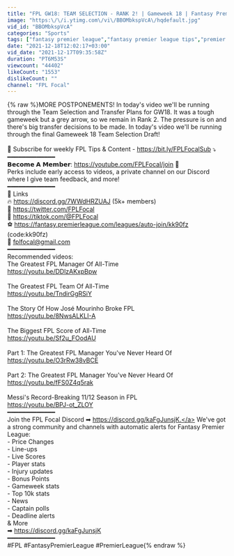 ```yaml
---
title: "FPL GW18: TEAM SELECTION - RANK 2! | Gameweek 18 | Fantasy Premier League FPL Tips 2021\/22"
image: "https:\/\/i.ytimg.com\/vi\/BBOMbkspVcA\/hqdefault.jpg"
vid_id: "BBOMbkspVcA"
categories: "Sports"
tags: ["fantasy premier league","fantasy premier league tips","premier league fantasy"]
date: "2021-12-18T12:02:17+03:00"
vid_date: "2021-12-17T09:35:58Z"
duration: "PT6M53S"
viewcount: "44402"
likeCount: "1553"
dislikeCount: ""
channel: "FPL Focal"
---
```

{% raw %}MORE POSTPONEMENTS! In today's video we'll be running through the Team Selection and Transfer Plans for GW18. It was a tough gameweek but a grey arrow, so we remain in Rank 2. The pressure is on and there's big transfer decisions to be made. In today's video we'll be running through the final Gameweek 18 Team Selection Draft!<br /><br />🔔 Subscribe for weekly FPL Tips &amp; Content - <a rel="nofollow" target="blank" href="https://bit.ly/FPLFocalSub">https://bit.ly/FPLFocalSub</a> ⤵<br />━━━━━━━━━━━━━<br />𝗕𝗲𝗰𝗼𝗺𝗲 𝗔 𝗠𝗲𝗺𝗯𝗲𝗿: <a rel="nofollow" target="blank" href="https://youtube.com/FPLFocal/join">https://youtube.com/FPLFocal/join</a> 👊<br />Perks include early access to videos, a private channel on our Discord where I give team feedback, and more!<br />━━━━━━━━━━━━━<br />🔗 Links<br />🔥 <a rel="nofollow" target="blank" href="https://discord.gg/7WWdHRZUAJ">https://discord.gg/7WWdHRZUAJ</a> (5k+ members)<br />🐤 <a rel="nofollow" target="blank" href="https://twitter.com/FPLFocal">https://twitter.com/FPLFocal</a><br />📱 <a rel="nofollow" target="blank" href="https://tiktok.com/@FPLFocal">https://tiktok.com/@FPLFocal</a><br />⚽ <a rel="nofollow" target="blank" href="https://fantasy.premierleague.com/leagues/auto-join/kk90fz">https://fantasy.premierleague.com/leagues/auto-join/kk90fz</a> (code:kk90fz)<br />📧 fplfocal@gmail.com<br />━━━━━━━━━━━━━<br />Recommended videos:<br />The Greatest FPL Manager Of All-Time <br /><a rel="nofollow" target="blank" href="https://youtu.be/DDlzAKxpBpw">https://youtu.be/DDlzAKxpBpw</a><br /><br />The Greatest FPL Team Of All-Time<br /><a rel="nofollow" target="blank" href="https://youtu.be/TndirGgRSiY">https://youtu.be/TndirGgRSiY</a><br /><br />The Story Of How José Mourinho Broke FPL<br /><a rel="nofollow" target="blank" href="https://youtu.be/8NwsALKLI-A">https://youtu.be/8NwsALKLI-A</a><br /><br />The Biggest FPL Score of All-Time<br /><a rel="nofollow" target="blank" href="https://youtu.be/Sf2u_FOodAU">https://youtu.be/Sf2u_FOodAU</a><br /><br />Part 1: The Greatest FPL Manager You've Never Heard Of<br /><a rel="nofollow" target="blank" href="https://youtu.be/O3rRw38vBCE">https://youtu.be/O3rRw38vBCE</a><br /><br />Part 2: The Greatest FPL Manager You've Never Heard Of<br /><a rel="nofollow" target="blank" href="https://youtu.be/fFS0Z4q5rak">https://youtu.be/fFS0Z4q5rak</a><br /><br />Messi's Record-Breaking 11/12 Season in FPL<br /><a rel="nofollow" target="blank" href="https://youtu.be/BPJ-ot_ZLOY">https://youtu.be/BPJ-ot_ZLOY</a><br />━━━━━━━━━━━━━<br />Join the FPL Focal Discord ➡  <a rel="nofollow" target="blank" href="https://discord.gg/kaFgJunsjK.">https://discord.gg/kaFgJunsjK.</a> We've got a strong community and channels with automatic alerts for Fantasy Premier League:<br />- Price Changes<br />- Line-ups<br />- Live Scores<br />- Player stats<br />- Injury updates<br />- Bonus Points<br />- Gameweek stats<br />- Top 10k stats<br />- News<br />- Captain polls<br />- Deadline alerts<br />&amp; More<br />➡  <a rel="nofollow" target="blank" href="https://discord.gg/kaFgJunsjK">https://discord.gg/kaFgJunsjK</a><br />━━━━━━━━━━━━━<br />#FPL #FantasyPremierLeague #PremierLeague{% endraw %}
